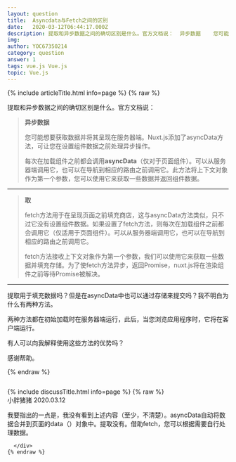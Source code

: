 ```yaml
---
layout: question
title:  Asyncdata与Fetch之间的区别
date:   2020-03-12T06:44:17.000Z
description: 提取和异步数据之间的确切区别是什么。官方文档说：  异步数据    您可能想要获取数据并将其呈现在服务器端。Nuxt.js添加了asyncDat...
img: 
author: YOC67350214
category: question
answer: 1
tags: vue.js Vue.js
topic: Vue.js
---
```

<div class="article-root">
  <div class="article">
    {% include articleTitle.html info=page %}
    {% raw %}
    <div class="article-content"><p><font style="vertical-align: inherit;"><font style="vertical-align: inherit;">提取和异步数据之间的确切区别是什么。</font><font style="vertical-align: inherit;">官方文档说：</font></font></p>

<blockquote>
  <p><strong><font style="vertical-align: inherit;"><font style="vertical-align: inherit;">异步数据</font></font></strong></p>
  
  <p><font style="vertical-align: inherit;"><font style="vertical-align: inherit;">您可能想要获取数据并将其呈现在服务器端。</font><font style="vertical-align: inherit;">Nuxt.js添加了asyncData方法，可让您在设置组件数据之前处理异步操作。</font></font></p>
  
  <p><strong><font style="vertical-align: inherit;"></font></strong><font style="vertical-align: inherit;"><font style="vertical-align: inherit;">每次在加载组件之前都会调用</font><strong><font style="vertical-align: inherit;">asyncData</font></strong><font style="vertical-align: inherit;">（仅对于页面组件）。</font><font style="vertical-align: inherit;">可以从服务器端调用它，也可以在导航到相应的路由之前调用它。</font><font style="vertical-align: inherit;">此方法将上下文对象作为第一个参数，您可以使用它来获取一些数据并返回组件数据。</font></font></p>
</blockquote>

<hr>

<blockquote>
  <p><strong><font style="vertical-align: inherit;"><font style="vertical-align: inherit;">取</font></font></strong></p>
  
  <p><font style="vertical-align: inherit;"><font style="vertical-align: inherit;">fetch方法用于在呈现页面之前填充商店，这与asyncData方法类似，只不过它没有设置组件数据。</font><font style="vertical-align: inherit;">如果设置了fetch方法，则每次在加载组件之前都会调用它（仅适用于页面组件）。</font><font style="vertical-align: inherit;">可以从服务器端调用它，也可以在导航到相应的路由之前调用它。</font></font></p>
  
  <p><font style="vertical-align: inherit;"><font style="vertical-align: inherit;">fetch方法接收上下文对象作为第一个参数，我们可以使用它来获取一些数据并填充存储。</font><font style="vertical-align: inherit;">为了使fetch方法异步，返回Promise，nuxt.js将在渲染组件之前等待Promise被解决。</font></font></p>
</blockquote>

<hr>

<p><font style="vertical-align: inherit;"><font style="vertical-align: inherit;">提取用于填充数据吗？</font><font style="vertical-align: inherit;">但是在asyncData中也可以通过存储来提交吗？</font><font style="vertical-align: inherit;">我不明白为什么有两种方法。</font></font></p>

<p><font style="vertical-align: inherit;"><font style="vertical-align: inherit;">两种方法都在初始加载时在服务器端运行，此后，当您浏览应用程序时，它将在客户端运行。</font></font></p>

<p><font style="vertical-align: inherit;"><font style="vertical-align: inherit;">有人可以向我解释使用这些方法的优势吗？</font></font></p>

<p><font style="vertical-align: inherit;"><font style="vertical-align: inherit;">感谢帮助。</font></font></p></div>
    {% endraw %}
  </div>
  <p style="height: 0;width:0;overflow: hidden;"> 第1012篇《Asyncdata与Fetch之间的区别》来自Winter(https://github.com/aiyld/aiyld.github.io)的站点</p>
  <div class="discuss-wrapper">
    {% include discussTitle.html info=page %}
    {% raw %}
    <div class="discuss-item">
        <div class="discuss-parent">
          <div class="discuss-meta">
            <span class="discuss-user">小胖猪猪</span>
            <span class="discuss-time">2020.03.12</span>
          </div>
          <div class="discuss-comment"><p><font style="vertical-align: inherit;"><font style="vertical-align: inherit;">我要指出的一点是，我没有看到上述内容（至少，不清楚）。</font><font style="vertical-align: inherit;">asyncData自动将数据合并到页面的data（）对象中。</font><font style="vertical-align: inherit;">提取没有。</font><font style="vertical-align: inherit;">借助fetch，您可以根据需要自行处理数据。</font></font></p></div>
        </div>
        
      </div>
    {% endraw %}
  </div>
<div>
